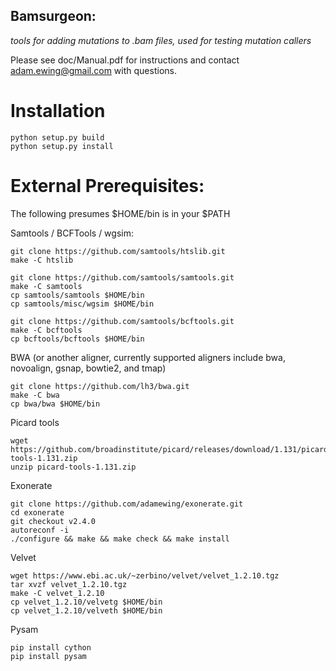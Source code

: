 ## Bamsurgeon:
*tools for adding mutations to .bam files, used for testing mutation callers*

Please see doc/Manual.pdf for instructions and contact adam.ewing@gmail.com with questions.

# Installation

```
python setup.py build
python setup.py install
```

# External Prerequisites:

The following presumes $HOME/bin is in your $PATH

Samtools / BCFTools / wgsim:

```
git clone https://github.com/samtools/htslib.git
make -C htslib

git clone https://github.com/samtools/samtools.git
make -C samtools
cp samtools/samtools $HOME/bin
cp samtools/misc/wgsim $HOME/bin

git clone https://github.com/samtools/bcftools.git
make -C bcftools
cp bcftools/bcftools $HOME/bin
```

BWA (or another aligner, currently supported aligners include bwa, novoalign, gsnap, bowtie2, and tmap)

```
git clone https://github.com/lh3/bwa.git
make -C bwa
cp bwa/bwa $HOME/bin
```

Picard tools

```
wget https://github.com/broadinstitute/picard/releases/download/1.131/picard-tools-1.131.zip
unzip picard-tools-1.131.zip
```

Exonerate

```
git clone https://github.com/adamewing/exonerate.git
cd exonerate
git checkout v2.4.0
autoreconf -i
./configure && make && make check && make install
```

Velvet

```
wget https://www.ebi.ac.uk/~zerbino/velvet/velvet_1.2.10.tgz
tar xvzf velvet_1.2.10.tgz
make -C velvet_1.2.10
cp velvet_1.2.10/velvetg $HOME/bin
cp velvet_1.2.10/velveth $HOME/bin
```

Pysam

```
pip install cython
pip install pysam
```
